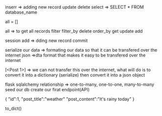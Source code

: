 <!-- Querying database -->
<!-- sql => structure query language -->
inserr => adding new record
update
delete
select => SELECT * FROM database_name

all = []

<!-- flsk-sqlalchemy methods -->
all => to get all records
filter
filter_by
delete
order_by
get
update
add

<!-- db instance  -->
session
add => dding new record
commit

<!-- class Post:
   def __init__(self, post_title, post_content, id=none):
       self.post_title = post_title
       self.post_content = post_content
       self.id = id

post1 = Post('Travel', 'The Dubai trip was interesting') -->

serialize our data => formating our data so that it can be transfered over the internet
json =>dta format that makes it easy to be transfered over the internet 

[<Post 1>] => we can not transfer this over the internet, what will do is to convert it into a dictionary 
(serialize) then convert it into a json object

flask sqlalchemy  relationship => one-to-many, one-to-one, many-to-many
seed our db
create our firat endpoint(API)

{
    "id":1,
    "post_title":"weather"
    "post_content":"It's rainy today"
}

<!-- SerializeMixin -->
to_dict()
